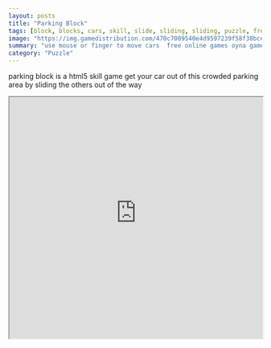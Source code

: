 ```yaml
---
layout: posts
title: "Parking Block"
tags: [block, blocks, cars, skill, slide, sliding, sliding, puzzle, free, online, games, oyna, game, free, games, play, play, games]
image: "https://img.gamedistribution.com/470c7009540e4d9597239f58f38bcebd-512x340.jpeg"
summary: "use mouse or finger to move cars  free online games oyna game free games play play games"
category: "Puzzle"
---
```


parking block is a html5 skill game get your car out of this crowded parking area by sliding the others out of the way

<iframe width="100%" height="480px;" src="https://html5.gamedistribution.com/470c7009540e4d9597239f58f38bcebd/"></iframe>